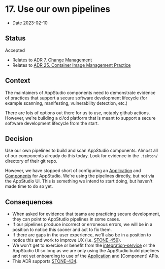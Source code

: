 # 17. Use our own pipelines

* Date 2023-02-10

## Status

Accepted

* Relates to [ADR 7. Change Management](0007-change-management.md)
* Relates to [ADR 25. Container Image Management Practice](0027-container-images.md)

## Context

The maintainers of AppStudio components need to demonstrate evidence of practices that support
a secure software development lifecycle (for example scanning, manifesting, vulnerability detection,
etc.)

There are lots of options out there for us to use, notably github actions. However, we're building
a ci/cd platform that is meant to support a secure software development lifecycle from the start.

## Decision

Use our own pipelines to build and scan AppStudio components. Almost all of our components already
do this today. Look for evidence in the `.tekton/` directory of their git repo.

However, we have stopped short of configuring an [Application] and [Components] for AppStudio.
We're using the pipelines directly, but not via the AppStudio UI. This is something we intend to
start doing, but haven't made time to do so yet.

## Consequences

* When asked for evidence that teams are practicing secure development, they can point to AppStudio
  pipelines in some cases.
* If our pipelines produce incorrect or erroneous errors, we will be in a position to notice this
  sooner and act to fix them.
* If there are gaps in the user experience, we'll also be in a position to notice this and work to
  improve UX (i.e. [STONE-459](https://issues.redhat.com/browse/STONE-459)).
* We won't get to exercise or benefit from the [integration-service] or the AppStudio UI so long as
  we are only using the AppStudio build pipelines and not yet onboarding to use of the [Application]
  and [Component] APIs.
* This ADR supports [STONE-434](https://issues.redhat.com/browse/STONE-434).

[integration-service]: ../ref/integration-service.html
[Application]: ../ref/application-environment-api.html#application
[Components]: ../ref/application-environment-api.html#component
